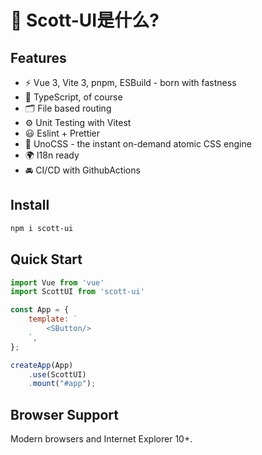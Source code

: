 # 🎉 Scott-UI是什么?

## Features

- ⚡️ Vue 3, Vite 3, pnpm, ESBuild - born with fastness
- 🦾 TypeScript, of course
- 🗂 File based routing
- ⚙️ Unit Testing with Vitest
- 😃 Eslint + Prettier
- 🎨 UnoCSS - the instant on-demand atomic CSS engine
- 🌍 I18n ready
- 🚘 CI/CD with GithubActions


## Install

```bash
npm i scott-ui
```

## Quick Start

```js
import Vue from 'vue'
import ScottUI from 'scott-ui'

const App = {
    template: `
        <SButton/>
    `,
};

createApp(App)
    .use(ScottUI)
    .mount("#app");
```

## Browser Support

Modern browsers and Internet Explorer 10+.
